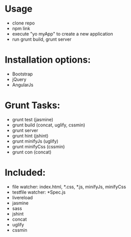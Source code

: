Usage
======
- clone repo
- npm link
- execute "yo myApp" to create a new application
- run
grunt build,
grunt server


Installation options:
=====================
- Bootstrap
- jQuery
- AngularJs


Grunt Tasks:
============

- grunt test (jasmine)
- grunt build (concat, uglify, cssmin)
- grunt server
- grunt hint (jshint)
- grunt minifyJs (uglify)
- grunt minifyCss (cssmin)
- grunt con (concat)


Included:
=========
- file watcher: index.html, *.css, *.js, minifyJs, minifyCss
- testfile watcher:  *Spec.js
- livereload
- jasmine
- sass
- jshint
- concat
- uglify
- cssmin